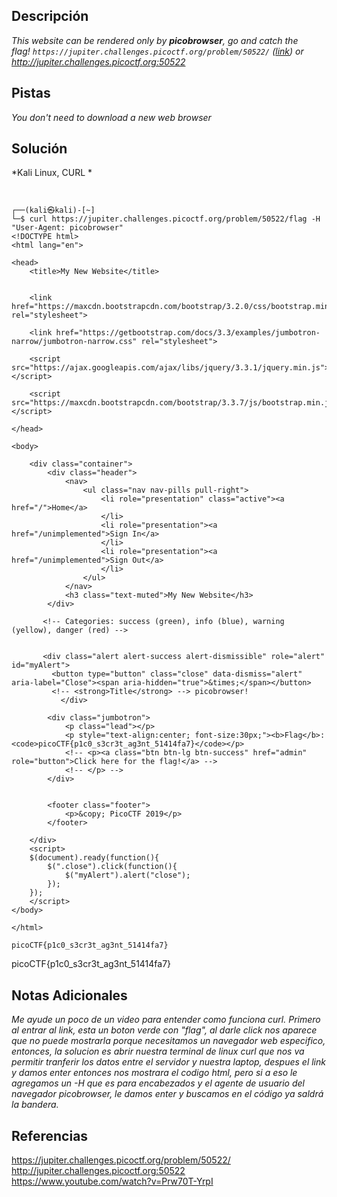
## Descripción

*This website can be rendered only by **picobrowser**, go and catch the flag! `https://jupiter.challenges.picoctf.org/problem/50522/` ([link](https://jupiter.challenges.picoctf.org/problem/50522/)) or http://jupiter.challenges.picoctf.org:50522*

## Pistas

*You don't need to download a new web browser*
## Solución

*Kali Linux, CURL *
```

                                                                             ┌──(kali㉿kali)-[~]
└─$ curl https://jupiter.challenges.picoctf.org/problem/50522/flag -H "User-Agent: picobrowser" 
<!DOCTYPE html>
<html lang="en">

<head>
    <title>My New Website</title>


    <link href="https://maxcdn.bootstrapcdn.com/bootstrap/3.2.0/css/bootstrap.min.css" rel="stylesheet">

    <link href="https://getbootstrap.com/docs/3.3/examples/jumbotron-narrow/jumbotron-narrow.css" rel="stylesheet">

    <script src="https://ajax.googleapis.com/ajax/libs/jquery/3.3.1/jquery.min.js"></script>

    <script src="https://maxcdn.bootstrapcdn.com/bootstrap/3.3.7/js/bootstrap.min.js"></script>

</head>

<body>

    <div class="container">
        <div class="header">
            <nav>
                <ul class="nav nav-pills pull-right">
                    <li role="presentation" class="active"><a href="/">Home</a>
                    </li>
                    <li role="presentation"><a href="/unimplemented">Sign In</a>
                    </li>
                    <li role="presentation"><a href="/unimplemented">Sign Out</a>
                    </li>
                </ul>
            </nav>
            <h3 class="text-muted">My New Website</h3>
        </div>
        
       <!-- Categories: success (green), info (blue), warning (yellow), danger (red) -->
       
       
       <div class="alert alert-success alert-dismissible" role="alert" id="myAlert">
         <button type="button" class="close" data-dismiss="alert" aria-label="Close"><span aria-hidden="true">&times;</span></button>
         <!-- <strong>Title</strong> --> picobrowser!
           </div>
     
        <div class="jumbotron">
            <p class="lead"></p>
            <p style="text-align:center; font-size:30px;"><b>Flag</b>: <code>picoCTF{p1c0_s3cr3t_ag3nt_51414fa7}</code></p>
            <!-- <p><a class="btn btn-lg btn-success" href="admin" role="button">Click here for the flag!</a> -->
            <!-- </p> -->
        </div>


        <footer class="footer">
            <p>&copy; PicoCTF 2019</p>
        </footer>

    </div>
    <script>
    $(document).ready(function(){
        $(".close").click(function(){
            $("myAlert").alert("close");
        });
    });
    </script>
</body>

</html>  

picoCTF{p1c0_s3cr3t_ag3nt_51414fa7}
```
picoCTF{p1c0_s3cr3t_ag3nt_51414fa7}
## Notas Adicionales 

*Me ayude un poco de un video para entender como funciona curl.
Primero al entrar al link, esta un boton verde con "flag", al darle click nos aparece que no puede mostrarla porque necesitamos un navegador web especifico, entonces, la solucion es abrir nuestra terminal de linux curl que nos va permitir tranferir los datos entre el servidor y nuestra laptop, despues el link y damos enter entonces nos mostrara el codigo html, pero si a eso le agregamos un -H que es para encabezados y el agente de usuario del navegador picobrowser, le damos enter y buscamos en el código ya saldrá la bandera.*
## Referencias 
https://jupiter.challenges.picoctf.org/problem/50522/
http://jupiter.challenges.picoctf.org:50522
https://www.youtube.com/watch?v=Prw70T-YrpI